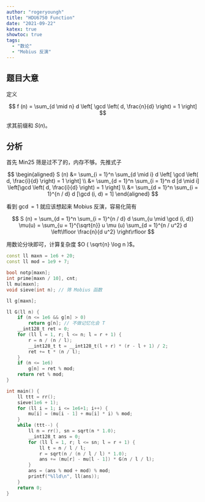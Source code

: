 ```yaml
---
author: "rogeryoungh"
title: "HDU6750 Function"
date: "2021-09-22"
katex: true
showtoc: true
tags:
  - "数论"
  - "Mobius 反演"
---
```


## 题目大意

定义

$$
f (n) = \sum_{d \mid n} d \left[ \gcd \left( d, \frac{n}{d} \right) = 1 \right]
$$

求其前缀和 $S(n)$。

## 分析

首先 Min25 筛是过不了的，内存不够。先推式子

$$
\begin{aligned}
S (n) &= \sum_{i = 1}^n \sum_{d \mid i} d \left[ \gcd \left( d, \frac{i}{d} \right) = 1 \right] \\
&= \sum_{d = 1}^n \sum_{i = 1}^n d [d \mid i] \left[\gcd \left( d, \frac{i}{d} \right) = 1 \right] \\
&= \sum_{d = 1}^n \sum_{i = 1}^{n / d} d [\gcd (i, d) = 1]
\end{aligned}
$$

看到 $\gcd = 1$ 就应该想起来 Mobius 反演，容易化简有

$$
S (n) = \sum_{d = 1}^n \sum_{i = 1}^{n / d} d \sum_{u \mid \gcd (i, d)} \mu(u) = \sum_{u = 1}^{\sqrt{n}} u \mu (u) \sum_{d = 1}^{n / u^2} d \left\lfloor \frac{n}{d u^2} \right\rfloor
$$

用数论分块即可，计算复杂度 $O ( \sqrt{n} \log n )$。

```cpp
const ll maxn = 1e6 + 20;
const ll mod = 1e9 + 7;

bool notp[maxn];
int prime[maxn / 10], cnt;
ll mu[maxn];
void sieve(int n); // 筛 Mobius 函数

ll g[maxn];

ll G(ll n) {
	if (n <= 1e6 && g[n] > 0)
		return g[n]; // 不做记忆化会 T
	__int128_t ret = 0;
	for (ll l = 1, r; l <= n; l = r + 1) {
		r = n / (n / l);
		__int128_t t = __int128_t(l + r) * (r - l + 1) / 2;
		ret += t * (n / l);
	}
	if (n <= 1e6)
		g[n] = ret % mod;
	return ret % mod;
}

int main() {
	ll ttt = rr();
	sieve(1e6 + 1);
	for (ll i = 1; i <= 1e6+1; i++) {
		mu[i] = (mu[i - 1] + mu[i] * i) % mod;
	}
	while (ttt--) {
		ll n = rr(), sn = sqrt(n * 1.0);
		__int128_t ans = 0;
		for (ll l = 1, r; l <= sn; l = r + 1) {
			ll t = n / l / l;
			r = sqrt(n / (n / l / l) * 1.0);
			ans += (mu[r] - mu[l - 1]) * G(n / l / l);
		}
		ans = (ans % mod + mod) % mod;
		printf("%lld\n", ll(ans));
	}
	return 0;
}
```

